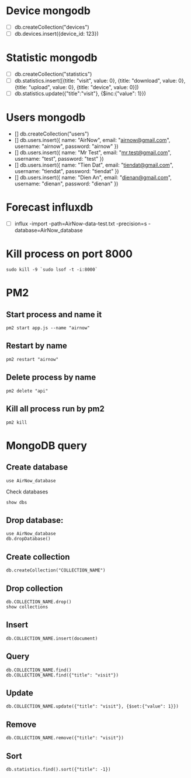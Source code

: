 # Device mongodb
- [ ] db.createCollection("devices")
- [ ] db.devices.insert({device_id: 123})

# Statistic mongodb
- [ ] db.createCollection("statistics")
- [ ] db.statistics.insert([{title: "visit", value: 0}, {title: "download", value: 0}, {title: "upload", value: 0}, {title: "device", value: 0}])
- [ ] db.statistics.update({"title":"visit"}, {$inc:{"value": 1}})

# Users mongodb
- [] db.createCollection("users")
- [] db.users.insert({ name: "AirNow", email: "airnow@gmail.com", username: "airnow", password: "airnow" })
- [] db.users.insert({ name: "Mr Test", email: "mr.test@gmail.com", username: "test", password: "test" })
- [] db.users.insert({ name: "Tien Dat", email: "tiendat@gmail.com", username: "tiendat", password: "tiendat" })
- [] db.users.insert({ name: "Dien An", email: "dienan@gmail.com", username: "dienan", password: "dienan" })

# Forecast influxdb
- [ ] influx -import -path=AirNow-data-test.txt -precision=s -database=AirNow_database

# Kill process on port 8000
```
sudo kill -9 `sudo lsof -t -i:8000`
```

# PM2
## Start process and name it
```
pm2 start app.js --name "airnow"
```

## Restart by name
```
pm2 restart "airnow"
```

## Delete process by name
```
pm2 delete "api"
```

## Kill all process run by pm2
```
pm2 kill
```

# MongoDB query
## Create database
```
use AirNow_database
```

Check databases
```
show dbs
```

## Drop database:
```
use AirNow_database
db.dropDatabase()
```

## Create collection
```
db.createCollection("COLLECTION_NAME")
```

## Drop collection
```
db.COLLECTION_NAME.drop()
show collections
```

## Insert
```
db.COLLECTION_NAME.insert(document)
```

## Query
```
db.COLLECTION_NAME.find()
db.COLLECTION_NAME.find({"title": "visit"})
```

## Update
```
db.COLLECTION_NAME.update({"title": "visit"}, {$set:{"value": 1}})
```

## Remove
```
db.COLLECTION_NAME.remove({"title": "visit"})
```

## Sort
```
db.statistics.find().sort({"title": -1})
```

